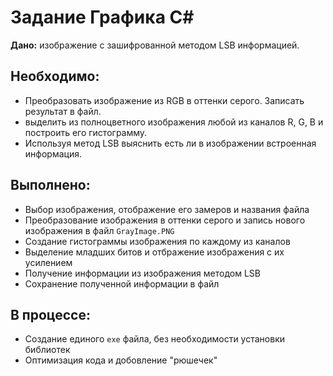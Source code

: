 # Задание Графика C#
**Дано:** изображение с зашифрованной методом LSB информацией.

## Необходимо:
- Преобразовать изображение из RGB в оттенки серого. Записать
результат в файл.
- выделить из полноцветного изображения любой из каналов R, G, B и
построить его гистограмму.
- Используя метод LSB выяснить есть ли в изображении встроенная
информация.

## Выполнено:
- Выбор изображения, отображение его замеров и названия файла
- Преобразование изображения в оттенки серого и запись нового изображения в файл `GrayImage.PNG`
- Создание гистограммы изображения по каждому из каналов
- Выделение младших битов и отбражение изображения с их усилением
- Получение информации из изображения методом LSB
- Сохранение полученной информации в файл

## В процессе:
- Создание единого `exe` файла, без необходимости установки библиотек
- Оптимизация кода и добовление "рюшечек"
